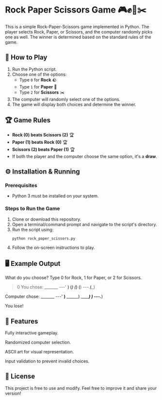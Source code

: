 # Rock Paper Scissors Game 🎮✊📄✂️

This is a simple Rock-Paper-Scissors game implemented in Python. The player selects Rock, Paper, or Scissors, and the computer randomly picks one as well. The winner is determined based on the standard rules of the game.

## 📌 How to Play
1. Run the Python script.
2. Choose one of the options:
   - Type `0` for **Rock** 🪨
   - Type `1` for **Paper** 📜
   - Type `2` for **Scissors** ✂️
3. The computer will randomly select one of the options.
4. The game will display both choices and determine the winner.

## 🏆 Game Rules
- **Rock (0) beats Scissors (2)** 🏆
- **Paper (1) beats Rock (0)** 🏆
- **Scissors (2) beats Paper (1)** 🏆
- If both the player and the computer choose the same option, it's a **draw**.

## ⚙️ Installation & Running
### Prerequisites
- Python 3 must be installed on your system.

### Steps to Run the Game
1. Clone or download this repository.
2. Open a terminal/command prompt and navigate to the script's directory.
3. Run the script using:
   ```sh
   python rock_paper_scissors.py
4. Follow the on-screen instructions to play.

## 🖥 Example Output
What do you choose? Type 0 for Rock, 1 for Paper, or 2 for Scissors.
> 0
You chose:
    _______
---'   ____)
      (_____)
      (_____)
      (____)
---.__(___)

Computer chose:
    _______
---'   ____)____
          ______)
          _______)
         _______)
---.__________)

You lose!

## 🚀 Features

Fully interactive gameplay.

Randomized computer selection.

ASCII art for visual representation.

Input validation to prevent invalid choices.

## 📜 License

This project is free to use and modify. Feel free to improve it and share your version!